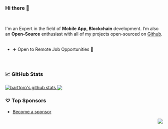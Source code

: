 ### Hi there 👋

<!--
**hikecoder/hikecoder** is a ✨ _special_ ✨ repository because its `README.md` (this file) appears on your GitHub profile.

Here are some ideas to get you started:

- 🔭 I’m currently working on ...
- 🌱 I’m currently learning ...
- 👯 I’m looking to collaborate on ...
- 🤔 I’m looking for help with ...
- 💬 Ask me about ...
- 📫 How to reach me: ...
- 😄 Pronouns: ...
- ⚡ Fun fact: ...
-->
<br/>

I'm an Expert in the field of **Mobile App, Blockchain** development. I’m also an **Open-Source** enthusiast with all of my projects open-sourced on [Github](https://github.com/barttpro?tab=repositories).
<br/>
<br/>

- ✈️ Open to Remote Job Opportunities 🍻

<br/>

### 📈 GitHub Stats


<a href="https://github.com/barttpro?tab=repositories">
  <img align="center" src="https://github-readme-stats.vercel.app/api?username=barttpro&show_icons=true&count_private=true&include_all_commits=true&line_height=21&show_icons=true&theme=vue&hide_border=true" alt="barttpro's github stats" />
</a>
<a href="https://github.com/barttpro?tab=repositories">
  <!-- Change the `github-readme-stats.anuraghazra1.vercel.app` to `github-readme-stats.vercel.app`  -->
  <img align="center" src="https://github-readme-stats.vercel.app/api/top-langs/?username=barttpro&show_icons=true&layout=compact&theme=vue&hide_border=true&langs_count=8" />
</a>

### ♡ Top Sponsors

- [Become a sponsor](https://github.com/sponsors/barttpro)

<img src="https://komarev.com/ghpvc/?username=barttpro&color=blue&style=flat-square&label=visitors" align="right" />

